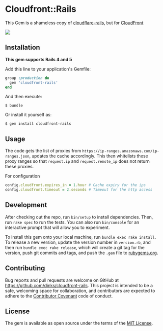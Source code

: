 # Cloudfront::Rails

This Gem is a shameless copy of [cloudflare-rails](https://github.com/modosc/cloudflare-rails), but for [CloudFront](https://aws.amazon.com/cloudfront/)

![](https://api.travis-ci.org/dinks/cloudfront-rails.svg)

## Installation

__This gem supports Rails 4 and 5__

Add this line to your application's Gemfile:

```ruby
group :production do
  gem 'cloudfront-rails'
end
```

And then execute:

    $ bundle

Or install it yourself as:

    $ gem install cloudfront-rails

## Usage

The code gets the list of proxies from `https://ip-ranges.amazonaws.com/ip-ranges.json`, updates the cache accordingly. This then whitelists these proxy ranges so that `request.ip` and `request.remote_ip` does not return these proxies.

For configuration

```ruby
config.cloudfront.expires_in = 1.hour # Cache expiry for the ips
config.cloudfront.timeout = 2.seconds # Timeout for the http access
```

## Development

After checking out the repo, run `bin/setup` to install dependencies. Then, run `rake spec` to run the tests. You can also run `bin/console` for an interactive prompt that will allow you to experiment.

To install this gem onto your local machine, run `bundle exec rake install`. To release a new version, update the version number in `version.rb`, and then run `bundle exec rake release`, which will create a git tag for the version, push git commits and tags, and push the `.gem` file to [rubygems.org](https://rubygems.org).

## Contributing

Bug reports and pull requests are welcome on GitHub at https://github.com/dinks/cloudfront-rails. This project is intended to be a safe, welcoming space for collaboration, and contributors are expected to adhere to the [Contributor Covenant](http://contributor-covenant.org) code of conduct.


## License

The gem is available as open source under the terms of the [MIT License](http://opensource.org/licenses/MIT).
